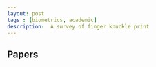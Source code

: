 ```yaml
---
layout: post
tags : [biometrics, academic]
description:  A survey of finger knuckle print
---
```


## Papers  
